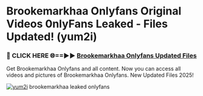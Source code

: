 # Brookemarkhaa Onlyfans Original Videos 0nlyFans Leaked - Files Updated! (yum2i)

<h3>🔴 CLICK HERE 🌐==►► <a href="https://tinyurl.com/ms9xzufz" rel="nofollow">Brookemarkhaa Onlyfans Updated Files</a></h3>

Get Brookemarkhaa Onlyfans and all content. Now you can access all videos and pictures of Brookemarkhaa Onlyfans. New Updated Files 2025!

[![yum2i](https://i.imgur.com/ppqm5kG.gif)](https://tinyurl.com/ms9xzufz)
brookemarkhaa leaked onlyfans